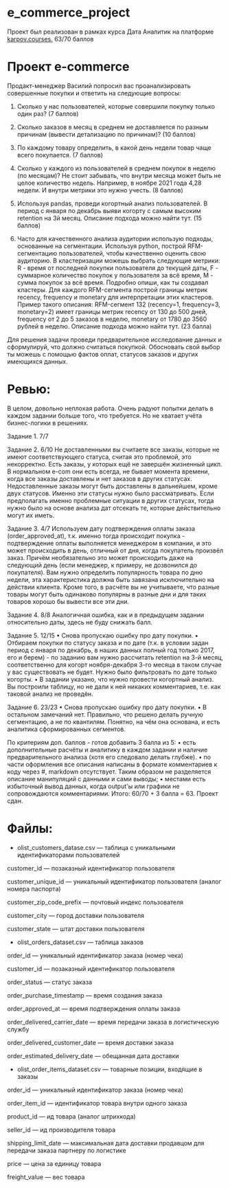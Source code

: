 # e_commerce_project
Проект был реализован в рамках курса Дата Аналитик на платформе [karpov.courses.](https://karpov.courses/)
63/70 баллов

# Проект e-commerce
Продакт-менеджер Василий попросил вас проанализировать совершенные покупки и ответить на следующие вопросы:

1. Сколько у нас пользователей, которые совершили покупку только один раз? (7 баллов) 

2. Сколько заказов в месяц в среднем не доставляется по разным причинам (вывести детализацию по причинам)? (10 баллов)

3. По каждому товару определить, в какой день недели товар чаще всего покупается. (7 баллов)

4. Сколько у каждого из пользователей в среднем покупок в неделю (по месяцам)? Не стоит забывать, что внутри месяца может быть не целое количество недель. Например, в ноябре 2021 года 4,28 недели. И внутри метрики это нужно учесть. (8 баллов) 

5. Используя pandas, проведи когортный анализ пользователей. В период с января по декабрь выяви когорту с самым высоким retention на 3й месяц. Описание подхода можно найти тут. (15 баллов)

6. Часто для качественного анализа аудитории использую подходы, основанные на сегментации. Используя python, построй RFM-сегментацию пользователей, чтобы качественно оценить свою аудиторию. В кластеризации можешь выбрать следующие метрики: R - время от последней покупки пользователя до текущей даты, F - суммарное количество покупок у пользователя за всё время, M - сумма покупок за всё время. Подробно опиши, как ты создавал кластеры. Для каждого RFM-сегмента построй границы метрик recency, frequency и monetary для интерпретации этих кластеров. Пример такого описания: RFM-сегмент 132 (recency=1, frequency=3, monetary=2) имеет границы метрик recency от 130 до 500 дней, frequency от 2 до 5 заказов в неделю, monetary от 1780 до 3560 рублей в неделю. Описание подхода можно найти тут. (23 балла)

Для решения задачи проведи предварительное исследование данных и сформулируй, что должно считаться покупкой. Обосновать свой выбор ты можешь с помощью фактов оплат, статусов заказов и других имеющихся данных.

# Ревью:
В целом, довольно неплохая работа. Очень радуют попытки делать в каждом задании больше того, что требуется. Но не хватает учёта бизнес-логики в решениях.

Задание 1. 7/7

Задание 2. 6/10 Не доставленными вы считаете все заказы, которые не имеют соответствующего статуса, считая это проблемой, это некорректно. Есть заказы, у которых ещё не завершён жизненный цикл. В нормальном e-com они есть всегда, не бывает момента времени, когда все заказы доставлены и нет заказов в других статусах. Недоставленные заказы могут быть доставлены в дальнейшем, кроме двух статусов. Именно эти статусы нужно было рассматривать. Если предполагать именно проблемные ситуации в других статусах, тогда нужно было на основе анализа дат отсекать те, которые действительно могут их иметь.

Задание 3. 4/7 Используем дату подтверждения оплаты заказа (order_approved_at), т.к. именно тогда происходит покупка - подтверждение оплаты выполняется менеджером в компании, и это может происходить в день, отличный от дня, когда покупатель произвёл заказ. Причём необязательно это может происходить даже на следующий день (если менеджер, к примеру, не дозвонился до покупателя). Вам нужно определить популярность товара по дню недели, эта характеристика должна быть завязана исключительно на действии клиента. Кроме того, в расчёте вы не учитываете, что разные товары могут быть одинаково популярны в разные дни и для таких товаров хорошо бы вывести все эти дни.

Задание 4. 8/8 Аналогичная ошибка, как и в предыдущем задании относительно даты, здесь не буду снижать балл.

Задание 5. 12/15
•	Снова пропускаю ошибку про дату покупки.
•	Отбираем покупки по статусу заказа и по дате (т.к. в условии задан период с января по декабрь, в наших данных полный год только 2017, его и берем) - по заданию вам нужно рассчитать retention на 3-й месяц, соответственно для когорт ноября-декабря 3-го месяца в таком случае у вас существовать не будет. Нужно было фильтровать по дате только когорты.
•	В задании указано, что нужно провести когортный анализ. Вы построили таблицу, но не дали к ней никаких комментариев, т.е. как таковой анализ не проведён.

Задание 6. 23/23
•	Снова пропускаю ошибку про дату покупки.
•	В остальном замечаний нет. Правильно, что решено делать ручную сегментацию, а не по квантилям. Понятно, на чём она основана, и есть аналитика сформированных сегментов.

По критериям доп. баллов - готов добавить 3 балла из 5:
•	есть дополнительные расчёты и аналитику в каждом задании и наличие предварительного анализа (хотя его следовало делать глубже).
•	по части оформления все описания написаны в формате комментариев к коду через #, markdown отсутствует. Таким образом не разделяется описание манипуляций с данными и сами выводы;
•	местами есть избыточный вывод данных, когда output'ы или графики не сопровождаются комментариями.
Итого: 60/70 + 3 балла = 63. Проект сдан.

# Файлы:

- olist_customers_datase.csv — таблица с уникальными идентификаторами пользователей
  
customer_id — позаказный идентификатор пользователя

customer_unique_id —  уникальный идентификатор пользователя  (аналог номера паспорта)

customer_zip_code_prefix —  почтовый индекс пользователя

customer_city —  город доставки пользователя

customer_state —  штат доставки пользователя

- olist_orders_dataset.csv —  таблица заказов
  
order_id —  уникальный идентификатор заказа (номер чека)

customer_id —  позаказный идентификатор пользователя

order_status —  статус заказа

order_purchase_timestamp —  время создания заказа

order_approved_at —  время подтверждения оплаты заказа

order_delivered_carrier_date —  время передачи заказа в логистическую службу

order_delivered_customer_date —  время доставки заказа

order_estimated_delivery_date —  обещанная дата доставки

- olist_order_items_dataset.csv —  товарные позиции, входящие в заказы
  
order_id —  уникальный идентификатор заказа (номер чека)

order_item_id —  идентификатор товара внутри одного заказа

product_id —  ид товара (аналог штрихкода)

seller_id — ид производителя товара

shipping_limit_date —  максимальная дата доставки продавцом для передачи заказа партнеру по логистике

price —  цена за единицу товара

freight_value —  вес товара
